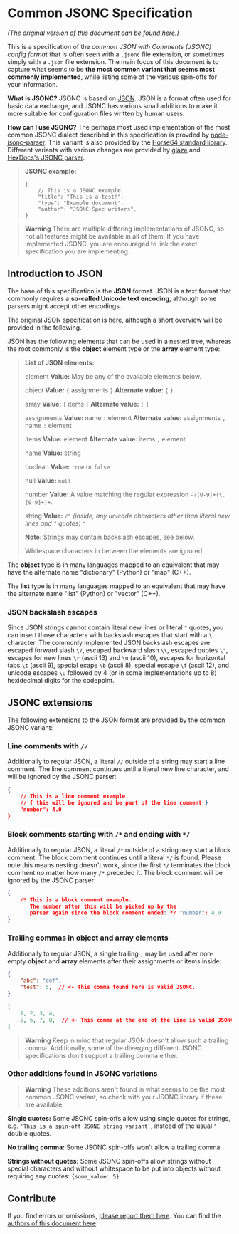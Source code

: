 
<!-- For license of this file, see LICENSE.md in the base dir. -->

Common JSONC Specification
==========================

*(The original version of this document can be found [here](
https://codeberg.org/JSONC-Spec/JSONC-Spec#common-jsonc-specification).)*

This is a specification of the *common JSON with Comments (JSONC) config
format* that is often seen with a `.jsonc` file extension, or sometimes
simply with a `.json` file extension. The main focus of this document
is to capture what seems to be **the most common variant that seems
most commonly implemented**, while listing some of the various spin-offs
for your information.

**What is JSONC?** JSONC is based on [JSON](
https://www.json.org/json-en.html). JSON is a format often used for
basic data exchange, and JSONC has various small additions to
make it more suitable for configuration files written by human
users.

**How can I use JSONC?** The perhaps most used implementation
of the most common JSONC dialect described in this specification
is provded by [node-jsonc-parser](
https://github.com/Microsoft/node-jsonc-parser). This variant is
also provided by the [Horse64 standard library](
https://codeberg.org/Horse64/core.horse64.org). Different
variants with various changes are provided by [glaze](
https://github.com/stephenberry/glaze) and [HexDocs's JSONC
parser](https://hexdocs.pm/jsonc/JSONC.html).

> **JSONC example:**
> ```
> {
>     // This is a JSONC example.
>     "title": "This is a test!",
>     "type": "Example document",
>     "author": "JSONC Spec writers",
> }
> ```

> **Warning**
> There are multiple differing implementations of JSONC, so not all
> features might be available in all of them. If you have implemented
> JSONC, you are encouraged to link the exact specification you
> are implementing.


Introduction to JSON
--------------------

The base of this specification is the **JSON** format.
JSON is a text format that commonly requires a **so-called
Unicode text encoding**, although some parsers might accept
other encodings.

The original JSON specification is [here](https://json.org),
although a short overview will be provided in the following.

JSON has the following elements that can be used in a nested
tree, whereas the root commonly is the **object** element type
or the **array** element type:

> **List of JSON elements:**
>
> element     **Value:** May be any of the available elements below.
>
> object      **Value:** `{` assignments `}`
>             **Alternate value:** `{` `}`
>
> array       **Value:** `[` items `]`
>             **Alternate value:** `[` `]`
>
> assignments     **Value:** name `:` element
>                 **Alternate value:** assignments `,` name `:` element
>
> items           **Value:** element
>                 **Alternate value:** items `,` element
>
> name            **Value:** string
>
> boolean         **Value:** `true` or `false`
>
> null            **Value:** `null`
>
> number          **Value:** A value matching the regular expression `-?[0-9]+(\.[0-9]+)+`.
>
> string          **Value:** `/"` *(inside, any unicode characters other than literal new lines and `"` quotes)* `"`
>
> **Note:** Strings may contain backslash escapes, see below.
>
> Whitespace characters in between the elements are ignored.

The **object** type is in many languages mapped to an equivalent
that may have the alternate name "dictionary" (Python) or "map" (C++).

The **list** type is in many languages mapped to an equivalent
that may have the alternate name "list" (Python) or "vector" (C++).

### JSON backslash escapes

Since JSON strings cannot contain literal new lines or literal `"` quotes,
you can insert those characters with backslash escapes that start
with a `\` character.
The commonly implemented JSON backslash escapes are escaped forward
slash `\/`, escaped backward slash `\\`, escaped quotes `\"`, escapes for
new lines `\r` (ascii 13) and `\n` (ascii 10), escapes for horizontal tabs
`\t` (ascii 9), special ecape `\b` (ascii 8), special escape `\f`
(ascii 12), and unicode escapes `\u` followed by 4 (or in some
implementations up to 8) hexidecimal digits for the codepoint.


JSONC extensions
----------------

The following extensions to the JSON format are provided by the common
JSONC variant:

### Line comments with `//`

Additionally to regular JSON, a literal `//` outside of a string may start
a line comment. The line comment continues until a literal new line
character, and will be ignored by the JSONC parser:

```json
{
    // This is a line comment example.
    // { this will be ignored and be part of the line comment }
    "number": 4.0
}
```

### Block comments starting with `/*` and ending with `*/`

Additionally to regular JSON, a literal `/*` outside of a string may start
a block comment. The block comment continues until a literal `*/` is
found. Please note this means nesting doesn't work, since the first `*/`
terminates the block comment no matter how many `/*` preceded it.
The block comment will be ignored by the JSONC parser:

```json
{
    /* This is a block comment example.
       The number after this will be picked up by the
       parser again since the block comment ended: */ "number": 4.0
}
```

### Trailing commas in **object** and **array** elements

Additionally to regular JSON, a single trailing `,` may be used
after non-empty **object** and **array** elements after their
assignments or items inside:

```json
{
    "abc": "def",
    "test": 5,  // <- This comma found here is valid JSONC.
}
```

```json
[
    1, 2, 3, 4,
    5, 6, 7, 8,  // <- This comma at the end of the line is valid JSONC.
]
```

> **Warning**
> Keep in mind that regular JSON doesn't allow such a trailing comma.
> Additionally, some of the diverging different JSONC
> specifications don't support a trailing comma either.

### Other additions found in JSONC variations

> **Warning**
> These additions aren't found in what seems to be the most common
> JSONC variant, so check with your JSONC library if these are
> available.

**Single quotes:** Some JSONC spin-offs allow using single quotes
for strings, e.g. `'This is a spin-off JSONC string variant'`, instead
of the usual `"` double quotes.

**No trailing comma:** Some JSONC spin-offs won't allow a trailing
comma.

**Strings without quotes:** Some JSONC spin-offs allow strings
without special characters and without whitespace to be put into
objects without requiring any quotes: `{some_value: 5}`

Contribute
----------

If you find errors or omissions, [please report them here](
https://codeberg.org/JSONC-Spec/JSONC-Spec/issues). You can
find the [authors of this document here](/AUTHORS.md).


